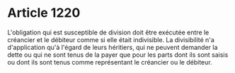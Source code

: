 # Article 1220

L'obligation qui est susceptible de division doit être exécutée entre le créancier et le débiteur comme si elle était indivisible. La divisibilité n'a d'application qu'à l'égard de leurs héritiers, qui ne peuvent demander la dette ou qui ne sont tenus de la payer que pour les parts dont ils sont saisis ou dont ils sont tenus comme représentant le créancier ou le débiteur.
